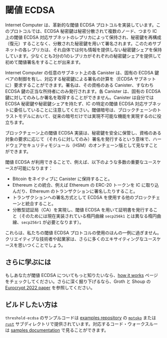 # 閾値 ECDSA

Internet Computer は、革新的な閾値 ECDSA プロトコルを実装しています。このプロトコルでは、ECDSA 秘密鍵は秘密分散されて複数のノード、つまり IC 上の閾値 ECDSA 対応サブネットのレプリカによって保持され、秘密鍵を再構成（復元）することなく、分散された秘密鍵を用いて署名されます。このためサブネットの各レプリカは、それ自体では何も情報を提供しない秘密鍵シェアを保持しています。少なくとも3分の1のレプリカがそれぞれの秘密鍵シェアを提供して初めて閾値署名をすることが出来ます。

Internet Computer の任意のサブネット上の各 Canister は、固有の ECDSA 鍵ペアの制御を有し、対応する秘密鍵による署名の計算を（ECDSA サブネットに）要求することができます。署名は、その資格のある Canister、すなわち ECDSA 鍵の正当な所持者にのみ発行されます。各 Canister は、固有の ECDSA 鍵に対してのみしか署名を取得することができません。Canister は自分では ECDSA 秘密鍵や秘密鍵シェアを持たず、IC の特定の閾値 ECDSA 対応サブネットに委任していることに注意してください。閾値暗号は、ブロックチェーンのトラストモデルにおいて、従来の暗号だけでは実現不可能な機能を実現するのに役立ちます。

ブロックチェーン上の閾値 ECDSA 実装は、秘密鍵を安全に保管し、資格のある対象の要求に応じて（それらに対してのみ）署名を発行するという意味で、ハードウェアセキュリティモジュール（HSM）のオンチェーン版として見なすことができます。

閾値 ECDSA が利用できることで、例えば、以下のような多数の重要なユースケースが可能になります：
-   Bitcoin をネイティブに Canister に保持すること。
-   Ethereum との統合、例えば Ethereum の ERC-20 トークンを IC に取り込んだり、Ethereum のトランザクションに署名したりすること。
-   トランザクションへの署名方式として ECDSA を使用する他のブロックチェーンと統合すること。
-   分散型認証局（CA）を実現し、閾値 ECDSA を用いて証明書を発行すること（そのためには現在実装されている楕円曲線 `secp256k1` とは異なる楕円曲線、`secp256r1` が必要となります）。

これらは、私たちの閾値 ECDSA プロトコルの使用のほんの一例に過ぎません。クリエイティブな技術者や起業家は、さらに多くのエキサイティングなユースケースを思いつくことでしょう。

## さらに学ぶには
もしあなたが閾値 ECDSA についてもっと知りたいなら、[how it works](./t-ecdsa-how-it-works.md) ページをチェックしてください。さらに深く掘り下げるなら、Groth と Shoup の [Eurocrypt 2022 paper](https://eprint.iacr.org/2021/1330) を参照してください。

## ビルドしたい方は
`threshold-ecdsa` のサンプルコードは [examples repository](https://github.com/dfinity/examples) の [`motoko`](https://github.com/dfinity/examples/tree/master/motoko/threshold-ecdsa) または [`rust`](https://github.com/dfinity/examples/tree/master/rust/threshold-ecdsa) サブディレクトリで提供されています。対応するコード・ウォークスルーは [samples documentation](../../../samples/t-ecdsa-sample.md) で見ることができます。

<!--
# Threshold ECDSA

The Internet Computer implements a novel threshold ECDSA protocol. In this protocol, the private ECDSA key is held in a secret-shared manner by multiple parties, namely the replicas of a threshold-ECDSA-enabled subnet on the IC, and signatures are computed using those secret shares without the private key ever being reconstructed. Each replica of such subnet holds a key share that provides no information about the key on its own. At least one third of the replicas are required to generate a threshold signature using their respective key shares.

Each canister on any subnet of the Internet Computer has control over a unique ECDSA key pair and can request signatures with the corresponding private key to be computed. A signature is only issued to the eligible canister, i.e., the legitimate holder of the ECDSA key. Each canister can obtain signatures only for its ECDSA keys. Note that canisters do not hold any private ECDSA keys or key shares themselves, but delegate this to specific threshold-ECDSA-enabled subnets of the IC. Threshold cryptography can help enable functionality in the trust model of a blockchain that would be impossible to achieve with conventional cryptography alone.

A threshold ECDSA implementation on a blockchain can be viewed as the on-chain pendant to a hardware security module (HSM) that stores private keys securely and issues signatures on request of the eligible entities, and only to those.

The availability of threshold ECDSA allows for a multitude of important use cases, as for example:
-   Canisters natively holding Bitcoin;
-   Integration with Ethereum, e.g., getting the ERC-20 tokens of Ethereum into the IC or signing Ethereum transactions;
-   Integrations with other blockchains that use ECDSA as signature scheme for signing transactions.
-   Realizing a decentralized certification authority (CA), where certificates are issued using threshold ECDSA (this requires a different elliptic curve to the currently implemented curve `secp256k1`, namely `secp256r1`).

Those are only a few examples for use cases of our threshold ECDSA protocol. Creative engineers and entrepreneurs will likely come up with a large number of further exciting use cases.

## Learn More
If you want to learn more about threshold ECDSA, check the [how it works](./t-ecdsa-how-it-works.md) page to see more. If you want to take an even deeper dive see Groth and Shoup's [Eurocrypt 2022 paper](https://eprint.iacr.org/2021/1330).

## Build More
Sample code for `threshold-ecdsa` is provided in the [examples repository](https://github.com/dfinity/examples), under either [`motoko`](https://github.com/dfinity/examples/tree/master/motoko/threshold-ecdsa) or [`rust`](https://github.com/dfinity/examples/tree/master/rust/threshold-ecdsa) sub-directories. You can find the corresponding code-walkthrough in the [samples documentation](../../../samples/t-ecdsa-sample.md)

-->